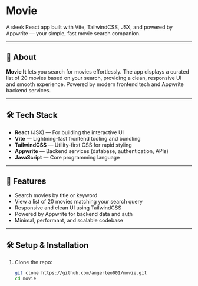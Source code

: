 # Movie

A sleek React app built with Vite, TailwindCSS, JSX, and powered by Appwrite — your simple, fast movie search companion.

---

## 🚀 About

**Movie It** lets you search for movies effortlessly. The app displays a curated list of 20 movies based on your search, providing a clean, responsive UI and smooth experience. Powered by modern frontend tech and Appwrite backend services.

---

## 🛠️ Tech Stack

- **React** (JSX) — For building the interactive UI
- **Vite** — Lightning-fast frontend tooling and bundling
- **TailwindCSS** — Utility-first CSS for rapid styling
- **Appwrite** — Backend services (database, authentication, APIs)
- **JavaScript** — Core programming language

---

## 🎯 Features

- Search movies by title or keyword
- View a list of 20 movies matching your search query
- Responsive and clean UI using TailwindCSS
- Powered by Appwrite for backend data and auth
- Minimal, performant, and scalable codebase

---

## 🛠️ Setup & Installation

1. Clone the repo:

   ```bash
   git clone https://github.com/angerleo001/movie.git
   cd movie
